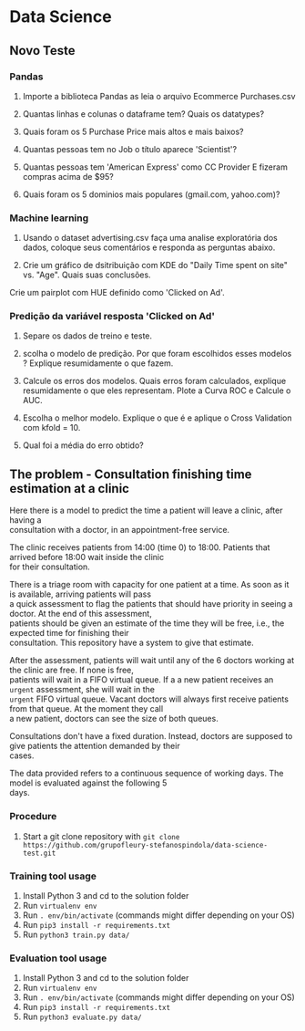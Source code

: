 # Data Science

## Novo Teste

### Pandas

1. Importe a biblioteca Pandas as leia o arquivo Ecommerce Purchases.csv

1. Quantas linhas e colunas o dataframe tem? Quais os datatypes?

1. Quais foram os 5 Purchase Price mais altos e mais baixos?

1. Quantas pessoas tem no Job o título aparece 'Scientist'?

1. Quantas pessoas tem 'American Express' como CC Provider E fizeram compras acima de $95?

1. Quais foram os 5 dominios mais populares (gmail.com, yahoo.com)? 



### Machine learning ####

1. Usando o dataset advertising.csv faça uma analise exploratória dos dados, coloque seus comentários e responda as perguntas abaixo.

1. Crie um gráfico de dsitribuição com KDE do  "Daily Time spent on site" vs. "Age". Quais suas conclusões.

Crie um pairplot com HUE definido como 'Clicked on Ad'.

### Predição da variável resposta 'Clicked on Ad'

1. Separe os dados de treino e teste.

1. scolha o modelo de predição. Por que foram escolhidos esses modelos ? Explique resumidamente o que fazem.

1. Calcule os erros dos modelos. Quais erros foram calculados, explique resumidamente o que eles representam. Plote a Curva ROC e Calcule o AUC.

1. Escolha o melhor modelo. Explique o que é e aplique o Cross Validation com kfold = 10.

1. Qual foi a média do erro obtido? 


## The problem - Consultation finishing time estimation at a clinic

Here there is a model to predict the time a patient will leave a clinic, after having a \
consultation with a doctor, in an appointment-free service.

The clinic receives patients from 14:00 (time 0) to 18:00. Patients that arrived before 18:00 wait inside the clinic \
for their consultation.

There is a triage room with capacity for one patient at a time. As soon as it is available, arriving patients will pass \
a quick assessment to flag the patients that should have priority in seeing a doctor. At the end of this assessment, \
patients should be given an estimate of the time they will be free, i.e., the expected time for finishing their \
consultation. This repository have a system to give that estimate.

After the assessment, patients will wait until any of the 6 doctors working at the clinic are free. If none is free, \
patients will wait in a FIFO virtual queue. If a a new patient receives an `urgent` assessment, she will wait in the \
`urgent` FIFO virtual queue. Vacant doctors will always first receive patients from that queue. At the moment they call \
a new patient, doctors can see the size of both queues.

Consultations don't have a fixed duration. Instead, doctors are supposed to give patients the attention demanded by their \
cases.

The data provided refers to a continuous sequence of working days. The model is evaluated against the following 5 \
days.

### Procedure

1. Start a git clone repository with ```git clone https://github.com/grupofleury-stefanospindola/data-science-test.git```

### Training tool usage

1. Install Python 3 and cd to the solution folder
1. Run ```virtualenv env```
1. Run ```. env/bin/activate``` (commands might differ depending on your OS)
1. Run ```pip3 install -r requirements.txt```
1. Run ```python3 train.py data/```

### Evaluation tool usage

1. Install Python 3 and cd to the solution folder
1. Run ```virtualenv env```
1. Run ```. env/bin/activate``` (commands might differ depending on your OS)
1. Run ```pip3 install -r requirements.txt```
1. Run ```python3 evaluate.py data/```




